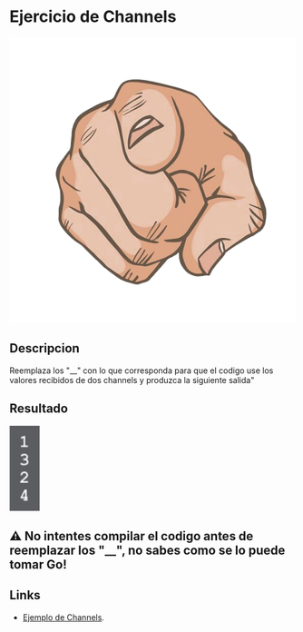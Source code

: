 # Ejercicio de Channels


![Tarea.](tarea.png "Tarea.")

## Descripcion
Reemplaza los "__" con lo que corresponda para que el codigo use los valores recibidos de dos channels y produzca la siguiente salida"


## Resultado
![Resultado.](Resultado.png "Resultado.")


## ⚠️ No intentes compilar el codigo antes de reemplazar los "__", no sabes como se lo puede tomar Go!
## Links

* [Ejemplo de Channels](https://gobyexample.com/channels). 
